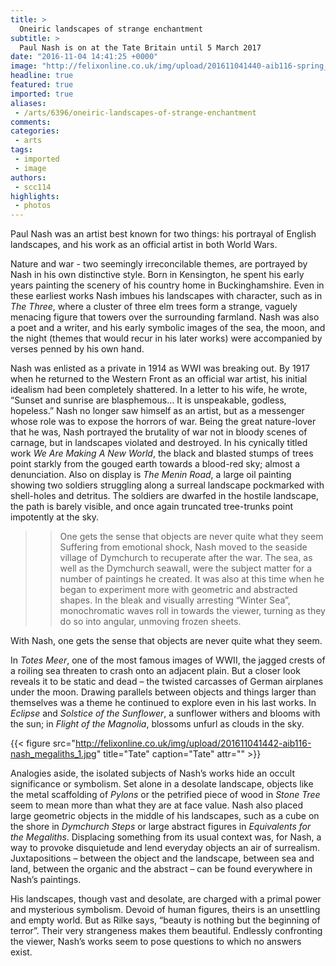 ```yaml
---
title: >
  Oneiric landscapes of strange enchantment
subtitle: >
  Paul Nash is on at the Tate Britain until 5 March 2017
date: "2016-11-04 14:41:25 +0000"
image: "http://felixonline.co.uk/img/upload/201611041440-aib116-spring_in_the_trenches_ridge_wood_1.jpg"
headline: true
featured: true
imported: true
aliases:
 - /arts/6396/oneiric-landscapes-of-strange-enchantment
comments:
categories:
 - arts
tags:
 - imported
 - image
authors:
 - scc114
highlights:
 - photos
---
```


Paul Nash was an artist best known for two things: his portrayal of English landscapes, and his work as an official artist in both World Wars.

Nature and war - two seemingly irreconcilable themes, are portrayed by Nash in his own distinctive style. Born in Kensington, he spent his early years painting the scenery of his country home in Buckinghamshire. Even in these earliest works Nash imbues his landscapes with character, such as in _The Three_, where a cluster of three elm trees form a strange, vaguely menacing figure that towers over the surrounding farmland. Nash was also a poet and a writer, and his early symbolic images of the sea, the moon, and the night (themes that would recur in his later works) were accompanied by verses penned by his own hand.

Nash was enlisted as a private in 1914 as WWI was breaking out. By 1917 when he returned to the Western Front as an official war artist, his initial idealism had been completely shattered. In a letter to his wife, he wrote, “Sunset and sunrise are blasphemous… It is unspeakable, godless, hopeless.” Nash no longer saw himself as an artist, but as a messenger whose role was to expose the horrors of war. Being the great nature-lover that he was, Nash portrayed the brutality of war not in bloody scenes of carnage, but in landscapes violated and destroyed. In his cynically titled work _We Are Making A New World_, the black and blasted stumps of trees point starkly from the gouged earth towards a blood-red sky; almost a denunciation. Also on display is _The Menin Road_, a large oil painting showing two soldiers struggling along a surreal landscape pockmarked with shell-holes and detritus. The soldiers are dwarfed in the hostile landscape, the path is barely visible, and once again truncated tree-trunks point impotently at the sky.
> >  One gets the sense that objects are never quite what they seem
Suffering from emotional shock, Nash moved to the seaside village of Dymchurch to recuperate after the war. The sea, as well as the Dymchurch seawall, were the subject matter for a number of paintings he created. It was also at this time when he began to experiment more with geometric and abstracted shapes. In the bleak and visually arresting “Winter Sea”, monochromatic waves roll in towards the viewer, turning as they do so into angular, unmoving frozen sheets.

With Nash, one gets the sense that objects are never quite what they seem.

In _Totes Meer_, one of the most famous images of WWII, the jagged crests of a roiling sea threaten to crash onto an adjacent plain. But a closer look reveals it to be static and dead – the twisted carcasses of German airplanes under the moon. Drawing parallels between objects and things larger than themselves was a theme he continued to explore even in his last works. In _Eclipse_ and _Solstice of the Sunflower_, a sunflower withers and blooms with the sun; in _Flight of the Magnolia_, blossoms unfurl as clouds in the sky.

{{< figure src="http://felixonline.co.uk/img/upload/201611041442-aib116-nash_megaliths_1.jpg" title="Tate" caption="Tate" attr="" >}}

Analogies aside, the isolated subjects of Nash’s works hide an occult significance or symbolism. Set alone in a desolate landscape, objects like the metal scaffolding of _Pylons_ or the petrified piece of wood in _Stone Tree_ seem to mean more than what they are at face value. Nash also placed large geometric objects in the middle of his landscapes, such as a cube on the shore in _Dymchurch Steps_ or large abstract figures in _Equivalents for the Megaliths_. Displacing something from its usual context was, for Nash, a way to provoke disquietude and lend everyday objects an air of surrealism. Juxtapositions – between the object and the landscape, between sea and land, between the organic and the abstract – can be found everywhere in Nash’s paintings.

His landscapes, though vast and desolate, are charged with a primal power and mysterious symbolism. Devoid of human figures, theirs is an unsettling and empty world. But as Rilke says, “beauty is nothing but the beginning of terror”.  Their very strangeness makes them beautiful. Endlessly confronting the viewer, Nash’s works seem to pose questions to which no answers exist.
